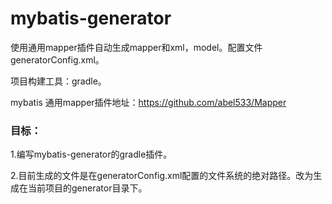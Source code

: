 # mybatis-generator
使用通用mapper插件自动生成mapper和xml，model。配置文件generatorConfig.xml。

项目构建工具：gradle。

mybatis 通用mapper插件地址：https://github.com/abel533/Mapper

### 目标：

1.编写mybatis-generator的gradle插件。

2.目前生成的文件是在generatorConfig.xml配置的文件系统的绝对路径。改为生成在当前项目的generator目录下。